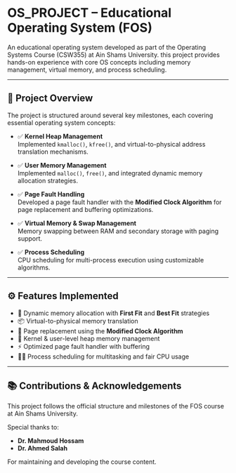 # OS_PROJECT – Educational Operating System (FOS)

An educational operating system developed as part of the Operating Systems Course (CSW355) at Ain Shams University. this project provides hands-on experience with core OS concepts including memory management, virtual memory, and process scheduling.

---

## 🚀 Project Overview

The project is structured around several key milestones, each covering essential operating system concepts:

- ✅ **Kernel Heap Management**  
  Implemented `kmalloc()`, `kfree()`, and virtual-to-physical address translation mechanisms.

- ✅ **User Memory Management**  
  Implemented `malloc()`, `free()`, and integrated dynamic memory allocation strategies.

- ✅ **Page Fault Handling**  
  Developed a page fault handler with the **Modified Clock Algorithm** for page replacement and buffering optimizations.

- ✅ **Virtual Memory & Swap Management**  
  Memory swapping between RAM and secondary storage with paging support.

- ✅ **Process Scheduling**  
  CPU scheduling for multi-process execution using customizable algorithms.

---

## ⚙️ Features Implemented

- 🧠 Dynamic memory allocation with **First Fit** and **Best Fit** strategies  
- 📦 Virtual-to-physical memory translation  
- 🔄 Page replacement using the **Modified Clock Algorithm**  
- 🧵 Kernel & user-level heap memory management  
- ⚡ Optimized page fault handler with buffering  
- 🧑‍💻 Process scheduling for multitasking and fair CPU usage

---

## 📚 Contributions & Acknowledgements

This project follows the official structure and milestones of the FOS course at Ain Shams University.

Special thanks to:

- **Dr. Mahmoud Hossam**
- **Dr. Ahmed Salah**

For maintaining and developing the course content.

